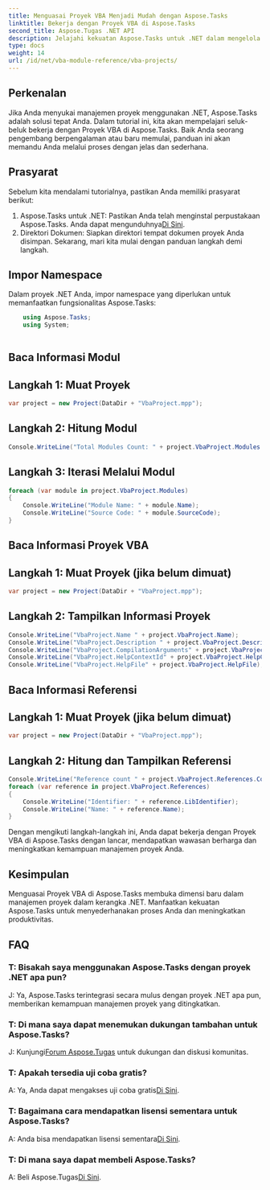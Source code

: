```yaml
---
title: Menguasai Proyek VBA Menjadi Mudah dengan Aspose.Tasks
linktitle: Bekerja dengan Proyek VBA di Aspose.Tasks
second_title: Aspose.Tugas .NET API
description: Jelajahi kekuatan Aspose.Tasks untuk .NET dalam mengelola Proyek VBA dengan mudah. Tingkatkan kemampuan manajemen proyek Anda dengan panduan langkah demi langkah ini.
type: docs
weight: 14
url: /id/net/vba-module-reference/vba-projects/
---
```

## Perkenalan
Jika Anda menyukai manajemen proyek menggunakan .NET, Aspose.Tasks adalah solusi tepat Anda. Dalam tutorial ini, kita akan mempelajari seluk-beluk bekerja dengan Proyek VBA di Aspose.Tasks. Baik Anda seorang pengembang berpengalaman atau baru memulai, panduan ini akan memandu Anda melalui proses dengan jelas dan sederhana.
## Prasyarat
Sebelum kita mendalami tutorialnya, pastikan Anda memiliki prasyarat berikut:
1.  Aspose.Tasks untuk .NET: Pastikan Anda telah menginstal perpustakaan Aspose.Tasks. Anda dapat mengunduhnya[Di Sini](https://releases.aspose.com/tasks/net/).
2. Direktori Dokumen: Siapkan direktori tempat dokumen proyek Anda disimpan.
Sekarang, mari kita mulai dengan panduan langkah demi langkah.
## Impor Namespace
Dalam proyek .NET Anda, impor namespace yang diperlukan untuk memanfaatkan fungsionalitas Aspose.Tasks:
```csharp
    using Aspose.Tasks;
    using System;
    
```
## Baca Informasi Modul
## Langkah 1: Muat Proyek
```csharp
var project = new Project(DataDir + "VbaProject.mpp");
```
## Langkah 2: Hitung Modul
```csharp
Console.WriteLine("Total Modules Count: " + project.VbaProject.Modules.Count);
```
## Langkah 3: Iterasi Melalui Modul
```csharp
foreach (var module in project.VbaProject.Modules)
{
    Console.WriteLine("Module Name: " + module.Name);
    Console.WriteLine("Source Code: " + module.SourceCode);
}
```
## Baca Informasi Proyek VBA
## Langkah 1: Muat Proyek (jika belum dimuat)
```csharp
var project = new Project(DataDir + "VbaProject.mpp");
```
## Langkah 2: Tampilkan Informasi Proyek
```csharp
Console.WriteLine("VbaProject.Name " + project.VbaProject.Name);
Console.WriteLine("VbaProject.Description " + project.VbaProject.Description);
Console.WriteLine("VbaProject.CompilationArguments" + project.VbaProject.CompilationArguments);
Console.WriteLine("VbaProject.HelpContextId" + project.VbaProject.HelpContextId);
Console.WriteLine("VbaProject.HelpFile" + project.VbaProject.HelpFile);
```
## Baca Informasi Referensi
## Langkah 1: Muat Proyek (jika belum dimuat)
```csharp
var project = new Project(DataDir + "VbaProject.mpp");
```
## Langkah 2: Hitung dan Tampilkan Referensi
```csharp
Console.WriteLine("Reference count " + project.VbaProject.References.Count);
foreach (var reference in project.VbaProject.References)
{
    Console.WriteLine("Identifier: " + reference.LibIdentifier);
    Console.WriteLine("Name: " + reference.Name);
}
```
Dengan mengikuti langkah-langkah ini, Anda dapat bekerja dengan Proyek VBA di Aspose.Tasks dengan lancar, mendapatkan wawasan berharga dan meningkatkan kemampuan manajemen proyek Anda.
## Kesimpulan
Menguasai Proyek VBA di Aspose.Tasks membuka dimensi baru dalam manajemen proyek dalam kerangka .NET. Manfaatkan kekuatan Aspose.Tasks untuk menyederhanakan proses Anda dan meningkatkan produktivitas.
## FAQ
### T: Bisakah saya menggunakan Aspose.Tasks dengan proyek .NET apa pun?
J: Ya, Aspose.Tasks terintegrasi secara mulus dengan proyek .NET apa pun, memberikan kemampuan manajemen proyek yang ditingkatkan.
### T: Di mana saya dapat menemukan dukungan tambahan untuk Aspose.Tasks?
 J: Kunjungi[Forum Aspose.Tugas](https://forum.aspose.com/c/tasks/15) untuk dukungan dan diskusi komunitas.
### T: Apakah tersedia uji coba gratis?
 A: Ya, Anda dapat mengakses uji coba gratis[Di Sini](https://releases.aspose.com/).
### T: Bagaimana cara mendapatkan lisensi sementara untuk Aspose.Tasks?
 A: Anda bisa mendapatkan lisensi sementara[Di Sini](https://purchase.aspose.com/temporary-license/).
### T: Di mana saya dapat membeli Aspose.Tasks?
 A: Beli Aspose.Tugas[Di Sini](https://purchase.aspose.com/buy).